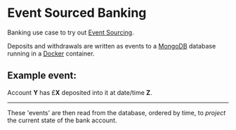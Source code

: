 Event Sourced Banking
==============

Banking use case to  try out [Event Sourcing](https://www.youtube.com/watch?v=JHGkaShoyNs).

Deposits and withdrawals are written as events to a [MongoDB](https://www.mongodb.com/) database running in a [Docker](https://www.docker.com/) container.

Example event:
--------------
Account **Y** has £**X** deposited into it at date/time **Z**.

--------------
These 'events' are then read from the database, ordered by time, to *project* the current state of the bank account.
